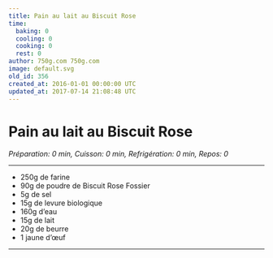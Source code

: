 ```yaml
---
title: Pain au lait au Biscuit Rose
time:
  baking: 0
  cooling: 0
  cooking: 0
  rest: 0
author: 750g.com 750g.com
image: default.svg
old_id: 356
created_at: 2016-01-01 00:00:00 UTC
updated_at: 2017-07-14 21:08:48 UTC
---
```


# Pain au lait au Biscuit Rose

*Préparation: 0 min, Cuisson: 0 min, Refrigération: 0 min, Repos: 0*

---

- 250g de farine
- 90g de poudre de Biscuit Rose Fossier
- 5g de sel
- 15g de levure biologique
- 160g d’eau
- 15g de lait
- 20g de beurre
- 1 jaune d’œuf

---


